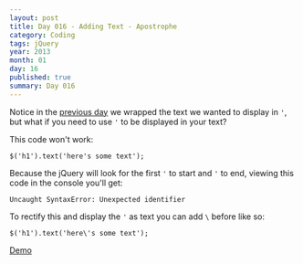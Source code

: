 ```yaml
---
layout: post
title: Day 016 - Adding Text - Apostrophe
category: Coding
tags: jQuery
year: 2013
month: 01
day: 16
published: true
summary: Day 016
---
```


Notice in the [previous day](/Day-015) we wrapped the text we wanted to display in `'`, but what if you need to use `'` to be displayed in your text?

This code won't work:

	$('h1').text('here's some text');


Because the jQuery will look for the first `'` to start and `'` to end, viewing this code in the console you'll get:

	Uncaught SyntaxError: Unexpected identifier


To rectify this and display the `'` as text you can add `\` before like so:

	$('h1').text('here\'s some text');


[Demo](/Demo-016)